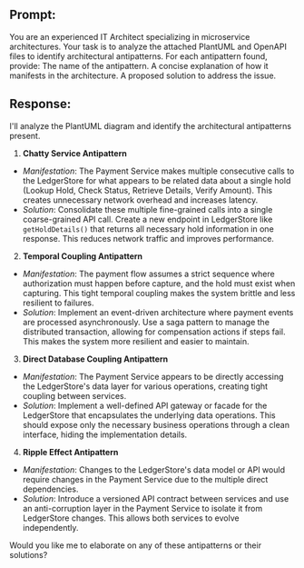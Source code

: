 ## Prompt:
You are an experienced IT Architect specializing in microservice architectures. Your task is to analyze the attached PlantUML and OpenAPI files to identify architectural antipatterns. For each antipattern found, provide: The name of the antipattern. A concise explanation of how it manifests in the architecture. A proposed solution to address the issue.

## Response:
I'll analyze the PlantUML diagram and identify the architectural antipatterns present.

1.  **Chatty Service Antipattern**

*   _Manifestation_: The Payment Service makes multiple consecutive calls to the LedgerStore for what appears to be related data about a single hold (Lookup Hold, Check Status, Retrieve Details, Verify Amount). This creates unnecessary network overhead and increases latency.
*   _Solution_: Consolidate these multiple fine-grained calls into a single coarse-grained API call. Create a new endpoint in LedgerStore like `getHoldDetails()` that returns all necessary hold information in one response. This reduces network traffic and improves performance.

2.  **Temporal Coupling Antipattern**

*   _Manifestation_: The payment flow assumes a strict sequence where authorization must happen before capture, and the hold must exist when capturing. This tight temporal coupling makes the system brittle and less resilient to failures.
*   _Solution_: Implement an event-driven architecture where payment events are processed asynchronously. Use a saga pattern to manage the distributed transaction, allowing for compensation actions if steps fail. This makes the system more resilient and easier to maintain.

3.  **Direct Database Coupling Antipattern**

*   _Manifestation_: The Payment Service appears to be directly accessing the LedgerStore's data layer for various operations, creating tight coupling between services.
*   _Solution_: Implement a well-defined API gateway or facade for the LedgerStore that encapsulates the underlying data operations. This should expose only the necessary business operations through a clean interface, hiding the implementation details.

4.  **Ripple Effect Antipattern**

*   _Manifestation_: Changes to the LedgerStore's data model or API would require changes in the Payment Service due to the multiple direct dependencies.
*   _Solution_: Introduce a versioned API contract between services and use an anti-corruption layer in the Payment Service to isolate it from LedgerStore changes. This allows both services to evolve independently.

Would you like me to elaborate on any of these antipatterns or their solutions?

